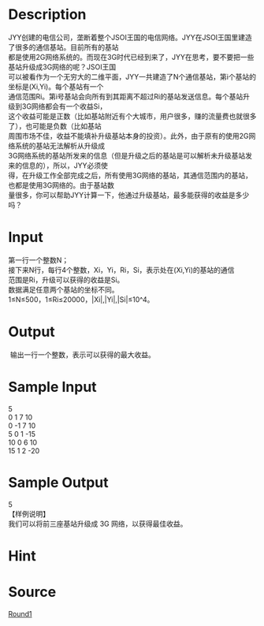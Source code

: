 
# Description

<div class="content"><div>JYY创建的电信公司，垄断着整个JSOI王国的电信网络。JYY在JSOI王国里建造了很多的通信基站。目前所有的基站</div>
<div>都是使用2G网络系统的。而现在3G时代已经到来了，JYY在思考，要不要把一些基站升级成3G网络的呢？JSOI王国</div>
<div>可以被看作为一个无穷大的二维平面，JYY一共建造了N个通信基站，第i个基站的坐标是(Xi,Yi)。每个基站有一个</div>
<div>通信范围Ri。第i号基站会向所有到其距离不超过Ri的基站发送信息。每个基站升级到3G网络都会有一个收益Si，</div>
<div>这个收益可能是正数（比如基站附近有个大城市，用户很多，赚的流量费也就很多了），也可能是负数（比如基站</div>
<div>周围市场不佳，收益不能填补升级基站本身的投资）。此外，由于原有的使用2G网络系统的基站无法解析从升级成</div>
<div>3G网络系统的基站所发来的信息（但是升级之后的基站是可以解析未升级基站发来的信息的），所以，JYY必须使</div>
<div>得，在升级工作全部完成之后，所有使用3G网络的基站，其通信范围内的基站，也都是使用3G网络的。由于基站数</div>
<div>量很多，你可以帮助JYY计算一下，他通过升级基站，最多能获得的收益是多少吗？</div>
<div></div></div>

# Input

<div class="content"><div>第一行一个整数N；</div>
<div>接下来N行，每行4个整数，Xi，Yi，Ri，Si，表示处在(Xi,Yi)的基站的通信</div>
<div>范围是Ri，升级可以获得的收益是Si。</div>
<div>数据满足任意两个基站的坐标不同。</div>
<div>1≤N≤500，1≤Ri≤20000，|Xi|,|Yi|,|Si|≤10^4。</div>
<div></div></div>

# Output

<div class="content"><p> 输出一行一个整数，表示可以获得的最大收益。</p>
<div></div></div>

# Sample Input

<div class="content"><span class="sampledata">5<br/>
0 1 7 10<br/>
0 -1 7 10<br/>
5 0 1 -15<br/>
10 0 6 10<br/>
15 1 2 -20</span></div>

# Sample Output

<div class="content"><span class="sampledata">5<br/>
【样例说明】<br/>
我们可以将前三座基站升级成 3G 网络，以获得最佳收益。</span></div>

# Hint

<div class="content"><p></p></div>

# Source

<div class="content"><p><a href="problemset.php?search=Round1">Round1</a></p></div>

